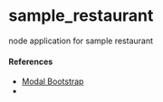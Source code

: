 # sample_restaurant
node application for sample restaurant


#### References
* [Modal Bootstrap](https://getbootstrap.com/docs/4.3/components/modal/)
* 
